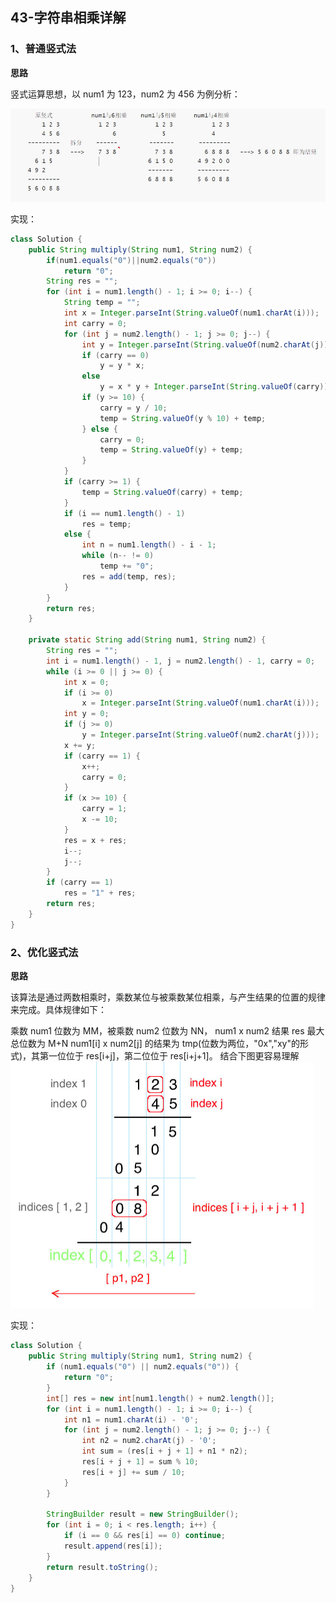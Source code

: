 ## 43-字符串相乘详解

### 1、普通竖式法

**思路**

竖式运算思想，以 num1 为 123，num2 为 456 为例分析：

![](../img/d24bf3174a878890e1273fbe35426ecdfa932c33efb464ed3602f4d149ed343a.png)

实现：

```java
class Solution {
    public String multiply(String num1, String num2) {
        if(num1.equals("0")||num2.equals("0"))
            return "0";
        String res = "";
        for (int i = num1.length() - 1; i >= 0; i--) {
            String temp = "";
            int x = Integer.parseInt(String.valueOf(num1.charAt(i)));
            int carry = 0;
            for (int j = num2.length() - 1; j >= 0; j--) {
                int y = Integer.parseInt(String.valueOf(num2.charAt(j)));
                if (carry == 0)
                    y = y * x;
                else
                    y = x * y + Integer.parseInt(String.valueOf(carry));
                if (y >= 10) {
                    carry = y / 10;
                    temp = String.valueOf(y % 10) + temp;
                } else {
                    carry = 0;
                    temp = String.valueOf(y) + temp;
                }
            }
            if (carry >= 1) {
                temp = String.valueOf(carry) + temp;
            }
            if (i == num1.length() - 1)
                res = temp;
            else {
                int n = num1.length() - i - 1;
                while (n-- != 0)
                    temp += "0";
                res = add(temp, res);
            }
        }
        return res;
    }

    private static String add(String num1, String num2) {
        String res = "";
        int i = num1.length() - 1, j = num2.length() - 1, carry = 0;
        while (i >= 0 || j >= 0) {
            int x = 0;
            if (i >= 0)
                x = Integer.parseInt(String.valueOf(num1.charAt(i)));
            int y = 0;
            if (j >= 0)
                y = Integer.parseInt(String.valueOf(num2.charAt(j)));
            x += y;
            if (carry == 1) {
                x++;
                carry = 0;
            }
            if (x >= 10) {
                carry = 1;
                x -= 10;
            }
            res = x + res;
            i--;
            j--;
        }
        if (carry == 1)
            res = "1" + res;
        return res;
    }
}
```
### 2、优化竖式法
**思路**

该算法是通过两数相乘时，乘数某位与被乘数某位相乘，与产生结果的位置的规律来完成。具体规律如下：

乘数 num1 位数为 MM，被乘数 num2 位数为 NN， num1 x num2 结果 res 最大总位数为 M+N
num1[i] x num2[j] 的结果为 tmp(位数为两位，"0x","xy"的形式)，其第一位位于 res[i+j]，第二位位于 res[i+j+1]。
结合下图更容易理解
<img src="..\img\171cad48cd0c14f565f2a0e5aa5ccb130e4562906ee10a84289f12e4460fe164-image.png" style="zoom:50%;" />

实现：

```java
class Solution {
    public String multiply(String num1, String num2) {
        if (num1.equals("0") || num2.equals("0")) {
            return "0";
        }
        int[] res = new int[num1.length() + num2.length()];
        for (int i = num1.length() - 1; i >= 0; i--) {
            int n1 = num1.charAt(i) - '0';
            for (int j = num2.length() - 1; j >= 0; j--) {
                int n2 = num2.charAt(j) - '0';
                int sum = (res[i + j + 1] + n1 * n2);
                res[i + j + 1] = sum % 10;
                res[i + j] += sum / 10;
            }
        }

        StringBuilder result = new StringBuilder();
        for (int i = 0; i < res.length; i++) {
            if (i == 0 && res[i] == 0) continue;
            result.append(res[i]);
        }
        return result.toString();
    }
}
```